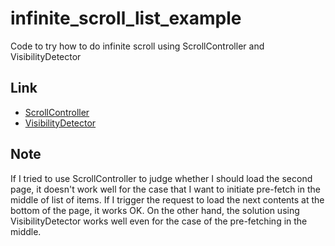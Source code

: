# infinite_scroll_list_example

Code to try how to do infinite scroll using ScrollController and VisibilityDetector

## Link 

- [ScrollController](https://api.flutter.dev/flutter/widgets/ScrollController-class.html)
- [VisibilityDetector](https://pub.dev/packages/visibility_detector)

## Note

If I tried to use ScrollController to judge whether I should load the second page, it doesn't work well for the case that I want to initiate pre-fetch in the middle of list of items.
If I trigger the request to load the next contents at the bottom of the page, it works OK.
On the other hand, the solution using VisibilityDetector works well even for the case of the pre-fetching in the middle.
